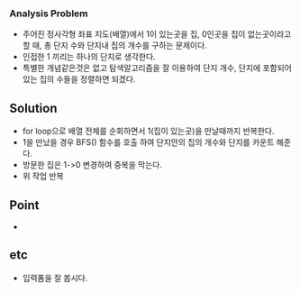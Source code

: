 ### Analysis Problem ###

- 주어진 정사각형 좌표 지도(배열)에서 1이 있는곳을 집, 0인곳을 집이 없는곳이라고 할 때, 총 단지 수와 단지내 집의 개수를 구하는 문제이다.
- 인접한 1 끼리는 하나의 단지로 생각한다.
- 특별한 개념같은것은 없고 탐색알고리즘을 잘 이용하여 단지 개수, 단지에 포함되어있는 집의 수들을 정렬하면 되겠다.

## Solution ##

- for loop으로 배열 전체를 순회하면서 1(집이 있는곳)을 만날때까지 반복한다.
- 1을 만났을 경우 BFS() 함수를 호출 하여 단지안의 집의 개수와 단지를 카운트 해준다.
- 방문한 집은 1->0 변경하여 중복을 막는다.
- 위 작업 반복

## Point ##

- 

## etc ##

- 입력폼을 잘 봅시다. 
